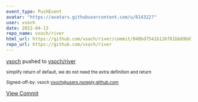 ```yaml
---
event_type: PushEvent
avatar: "https://avatars.githubusercontent.com/u/814322?"
user: vsoch
date: 2022-04-13
repo_name: vsoch/river
html_url: https://github.com/vsoch/river/commit/848bd7541b126f81bb89b674bb07e4559b97451e
repo_url: https://github.com/vsoch/river
---
```


<a href='https://github.com/vsoch' target='_blank'>vsoch</a> pushed to <a href='https://github.com/vsoch/river' target='_blank'>vsoch/river</a>

<small>simplify return of default, we do not need the extra definition and
return

Signed-off-by: vsoch <vsoch@users.noreply.github.com></small>

<a href='https://github.com/vsoch/river/commit/848bd7541b126f81bb89b674bb07e4559b97451e' target='_blank'>View Commit</a>